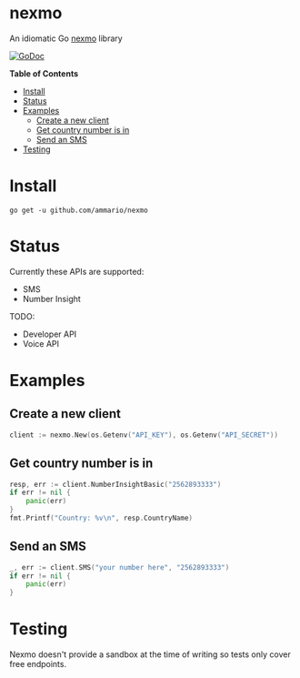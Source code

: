 # nexmo
An idiomatic Go [nexmo](https://nexmo.com) library


[![GoDoc](https://godoc.org/github.com/ammario?status.svg)](https://godoc.org/github.com/ammario/nexmo)

<!-- START doctoc generated TOC please keep comment here to allow auto update -->
<!-- DON'T EDIT THIS SECTION, INSTEAD RE-RUN doctoc TO UPDATE -->
**Table of Contents**

- [Install](#install)
- [Status](#status)
- [Examples](#examples)
  - [Create a new client](#create-a-new-client)
  - [Get country number is in](#get-country-number-is-in)
  - [Send an SMS](#send-an-sms)
- [Testing](#testing)

<!-- END doctoc generated TOC please keep comment here to allow auto update -->

# Install

```go get -u github.com/ammario/nexmo```

# Status 

Currently these APIs are supported:

- SMS
- Number Insight

TODO:

- Developer API
- Voice API

# Examples

## Create a new client

```go
client := nexmo.New(os.Getenv("API_KEY"), os.Getenv("API_SECRET"))
```

## Get country number is in

```go
resp, err := client.NumberInsightBasic("2562893333")
if err != nil {
    panic(err)
}
fmt.Printf("Country: %v\n", resp.CountryName)
```

## Send an SMS


```go
_, err := client.SMS("your number here", "2562893333")
if err != nil {
    panic(err)
}
```

# Testing

Nexmo doesn't provide a sandbox at the time of writing so tests only cover free endpoints.